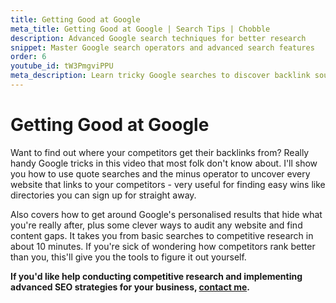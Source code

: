 ```yaml
---
title: Getting Good at Google
meta_title: Getting Good at Google | Search Tips | Chobble
description: Advanced Google search techniques for better research
snippet: Master Google search operators and advanced search features
order: 6
youtube_id: tW3PmgviPPU
meta_description: Learn tricky Google searches to discover backlink sources and use advanced search features effectively
---
```


# Getting Good at Google

Want to find out where your competitors get their backlinks from? Really handy Google tricks in this video that most folk don't know about. I'll show you how to use quote searches and the minus operator to uncover every website that links to your competitors - very useful for finding easy wins like directories you can sign up for straight away.

Also covers how to get around Google's personalised results that hide what you're really after, plus some clever ways to audit any website and find content gaps. It takes you from basic searches to competitive research in about 10 minutes. If you're sick of wondering how competitors rank better than you, this'll give you the tools to figure it out yourself.

**If you'd like help conducting competitive research and implementing advanced SEO strategies for your business, [contact me](/contact/).**